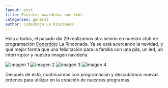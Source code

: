 ```yaml
---
layout: post
title: Postales navideñas con leds 
categories: general
author: CoderDojo La Rinconada
---
```



Hola a todos, el pasado dia 29 realizamos otra sesión en nuestro club de programación [Coderdojo](https://coderdojo.com/es-ES) La Rinconada. Ya se está acercando la navidad, y qué mejor forma que una felicitación para la familia con una pila, un led, un interrruptor y nuestra imagen navideña.


![imagen 1]({{site.baseurl}}/images/291119-1.jpg)
![imagen 2]({{site.baseurl}}/images/291119-2.jpg)
![imagen 3]({{site.baseurl}}/images/291119-3.jpg)
![imagen 4]({{site.baseurl}}/images/291119-4.jpg)

Después de esto, continuamos con programación y descubrimos nuevas órdenes para utilizar en la creación de nuestros programas.



